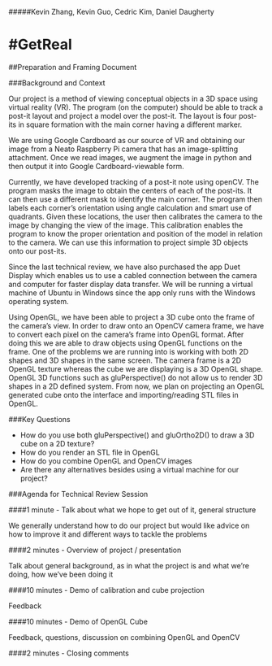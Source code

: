 #####Kevin Zhang, Kevin Guo, Cedric Kim, Daniel Daugherty

# #GetReal

##Preparation and Framing Document 

###Background and Context

Our project is a method of viewing conceptual objects in a 3D space using virtual reality (VR). The program (on the computer) should be able to track a post-it layout and project a model over the post-it. The layout is four post-its in square formation with the main corner having a different marker.

We are using Google Cardboard as our source of VR and obtaining our image from a Neato Raspberry Pi camera that has an image-splitting attachment. Once we read images, we augment the image in python and then output it into Google Cardboard-viewable form. 

Currently, we have developed tracking of a post-it note using openCV. The program masks the image to obtain the centers of each of the post-its. It can then use a different mask to identify the main corner. The program then labels each corner’s orientation using angle calculation and smart use of quadrants. Given these locations, the user then calibrates the camera to the image by changing the view of the image. This calibration enables the program to know the proper orientation and position of the model in relation to the camera. We can use this information to project simple 3D objects onto our post-its.

Since the last technical review, we have also purchased the app Duet Display which enables us to use a cabled connection between the camera and computer for faster display data transfer. We will be running a virtual machine of Ubuntu in Windows since the app only runs with the Windows operating system.

Using OpenGL, we have been able to project a 3D cube onto the frame of the camera’s view.  In order to draw onto an OpenCV camera frame, we have to convert each pixel on the camera’s frame into OpenGL format.  After doing this we are able to draw objects using OpenGL functions on the frame.  One of the problems we are running into is working with both 2D shapes and 3D shapes in the same screen.  The camera frame is a 2D OpenGL texture whereas the cube we are displaying is a 3D OpenGL shape.  OpenGL 3D functions such as gluPerspective() do not allow us to render 3D shapes in a 2D defined system.
From now, we plan on projecting an OpenGL generated cube onto the interface and importing/reading STL files in OpenGL.

###Key Questions
 - How do you use both gluPerspective() and gluOrtho2D() to draw a 3D cube on a 2D texture?
 - How do you render an STL file in OpenGL
 - How do you combine OpenGL and OpenCV images
 - Are there any alternatives besides using a virtual machine for our project?


###Agenda for Technical Review Session

####1 minute - Talk about what we hope to get out of it, general structure

We generally understand how to do our project but would like advice on how to improve it and different ways to tackle the problems

####2 minutes - Overview of project / presentation

Talk about general background, as in what the project is and what we’re doing, how we’ve been doing it

####10 minutes - Demo of calibration and cube projection

Feedback

####10 minutes - Demo of OpenGL Cube

Feedback, questions, discussion on combining OpenGL and OpenCV

####2 minutes - Closing comments